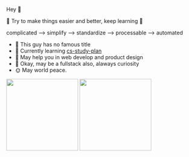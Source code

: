 Hey 👋

🌈 Try to make things easier and better, keep learning 🌈

complicated --> simplify --> standardize --> processable --> automated

- 🔭 This guy has no famous title
- 🌱 Currently learning [cs-study-plan](https://github.com/rovast/cs-study-plan)
- 🐶 May help you in web develop and product design
- 🔦 Okay, may be a fullstack also, alaways curiosity
- 🌞 May world peace.


<p float="left">
<img src="https://github-readme-stats.vercel.app/api?username=rovast&show_icons=true&theme=dark" height="190">

<img src="https://github-readme-stats.vercel.app/api/top-langs/?username=rovast&layout=compact&hide=html&langs_count=10&theme=dark" height="190" />
</p>
